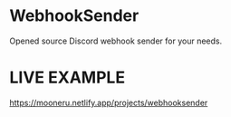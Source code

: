 # WebhookSender
Opened source Discord webhook sender for your needs.

# LIVE EXAMPLE
https://mooneru.netlify.app/projects/webhooksender
